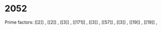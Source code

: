 # 2052

Prime factors: [[2]] , [[2]] , [[3]] , [[171]] , [[3]] , [[57]] , [[3]] , [[19]] , [[19]] , 